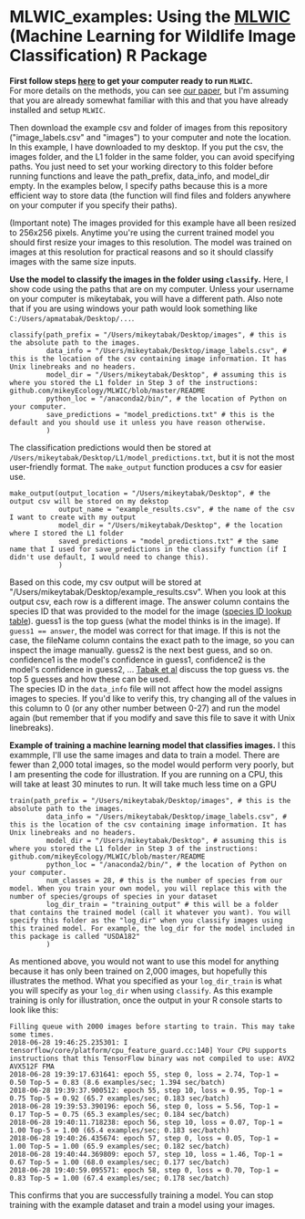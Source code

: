# MLWIC_examples: Using the [MLWIC](https://github.com/mikeyEcology/MLWIC) (Machine Learning for Wildlife Image Classification) R Package

<b> First follow steps [here](https://github.com/mikeyEcology/MLWIC/blob/master/README.md) to get your computer ready to run `MLWIC`. </b>\
For more details on the methods, you can see [our paper](https://www.biorxiv.org/content/early/2018/06/14/346809), but I'm assuming that you are already somewhat familiar with this and that you have already installed and setup `MLWIC`. 

Then download the example csv and folder of images from this repository ("image_labels.csv" and "images") to your computer and note the location. In this example, I have downloaded to my desktop. If you put the csv, the images folder, and the L1 folder in the same folder, you can avoid specifying paths. You just need to set your working directory to this folder before running functions and leave the path_prefix, data_info, and model_dir empty. In the examples below, I specify paths because this is a more efficient way to store data (the function will find files and folders anywhere on your computer if you specify their paths). 

(Important note)
The images provided for this example have all been resized to 256x256 pixels. Anytime you're using the current trained model you should first resize your images to this resolution. The model was trained on images at this resolution for practical reasons and so it should classify images with the same size inputs.

<b>Use the model to classify the images in the folder using `classify`.</b> Here, I show code using the paths that are on my computer. Unless your username on your computer is mikeytabak, you will have a different path. Also note that if you are using windows your path would look something like `C:/Users/apmatabak/Desktop/...`.
```
classify(path_prefix = "/Users/mikeytabak/Desktop/images", # this is the absolute path to the images. 
         data_info = "/Users/mikeytabak/Desktop/image_labels.csv", # this is the location of the csv containing image information. It has Unix linebreaks and no headers.
         model_dir = "/Users/mikeytabak/Desktop", # assuming this is where you stored the L1 folder in Step 3 of the instructions: github.com/mikeyEcology/MLWIC/blob/master/README
         python_loc = "/anaconda2/bin/", # the location of Python on your computer. 
         save_predictions = "model_predictions.txt" # this is the default and you should use it unless you have reason otherwise.
         )
```         

The classification predictions would then be stored at `/Users/mikeytabak/Desktop/L1/model_predictions.txt`, but it is not the most user-friendly format. The `make_output` function produces a csv for easier use. 

```
make_output(output_location = "/Users/mikeytabak/Desktop", # the output csv will be stored on my dekstop
            output_name = "example_results.csv", # the name of the csv I want to create with my output
            model_dir = "/Users/mikeytabak/Desktop", # the location where I stored the L1 folder
            saved_predictions = "model_predictions.txt" # the same name that I used for save_predictions in the classify function (if I didn't use default, I would need to change this).
            )
```           
Based on this code, my csv output will be stored at "/Users/mikeytabak/Desktop/example_results.csv". When you look at this output csv, each row is a different image. The answer column contains the species ID that was provided to the model for the image ([species ID lookup table](https://github.com/mikeyEcology/MLWIC/blob/master/speciesID.csv)). guess1 is the top guess (what the model thinks is in the image). If `guess1 == answer`, the model was correct for that image. If this is not the case, the fileName column contains the exact path to the image, so you can inspect the image manually. guess2 is the next best guess, and so on. confidence1 is the model's confidence in guess1, confidence2 is the model's confidence in guess2, ... [Tabak et al](https://www.biorxiv.org/content/early/2018/06/14/346809) discuss the top guess vs. the top 5 guesses and how these can be used. \
The species ID in the `data_info` file will not affect how the model assigns images to species. If you'd like to verify this, try changing all of the values in this column to 0 (or any other number between 0-27) and run the model again (but remember that if you modify and save this file to save it with Unix linebreaks). 

<b>Example of training a machine learning model that classifies images.</b> I this exammple, I'll use the same images and data to train a model. There are fewer than 2,000 total images, so the model would perform very poorly, but I am presenting the code for illustration. If you are running on a CPU, this will take at least 30 minutes to run. It will take much less time on a GPU
```
train(path_prefix = "/Users/mikeytabak/Desktop/images", # this is the absolute path to the images. 
         data_info = "/Users/mikeytabak/Desktop/image_labels.csv", # this is the location of the csv containing image information. It has Unix linebreaks and no headers.
         model_dir = "/Users/mikeytabak/Desktop", # assuming this is where you stored the L1 folder in Step 3 of the instructions: github.com/mikeyEcology/MLWIC/blob/master/README
         python_loc = "/anaconda2/bin/", # the location of Python on your computer. 
         num_classes = 28, # this is the number of species from our model. When you train your own model, you will replace this with the number of species/groups of species in your dataset
         log_dir_train = "training_output" # this will be a folder that contains the trained model (call it whatever you want). You will specify this folder as the "log_dir" when you classify images using this trained model. For example, the log_dir for the model included in this package is called "USDA182"
         )
```
As mentioned above, you would not want to use this model for anything because it has only been trained on 2,000 images, but hopefully this illustrates the method. What you specified as your `log_dir_train` is what you will specify as your `log_dir` when using `classify`. As this example training is only for illustration, once the output in your R console starts to look like this:
```
Filling queue with 2000 images before starting to train. This may take some times.
2018-06-28 19:46:25.235301: I tensorflow/core/platform/cpu_feature_guard.cc:140] Your CPU supports instructions that this TensorFlow binary was not compiled to use: AVX2 AVX512F FMA
2018-06-28 19:39:17.631641: epoch 55, step 0, loss = 2.74, Top-1 = 0.50 Top-5 = 0.83 (8.6 examples/sec; 1.394 sec/batch)
2018-06-28 19:39:37.900512: epoch 55, step 10, loss = 0.95, Top-1 = 0.75 Top-5 = 0.92 (65.7 examples/sec; 0.183 sec/batch)
2018-06-28 19:39:53.390196: epoch 56, step 0, loss = 5.56, Top-1 = 0.17 Top-5 = 0.75 (65.3 examples/sec; 0.184 sec/batch)
2018-06-28 19:40:11.718238: epoch 56, step 10, loss = 0.07, Top-1 = 1.00 Top-5 = 1.00 (65.4 examples/sec; 0.183 sec/batch)
2018-06-28 19:40:26.435674: epoch 57, step 0, loss = 0.05, Top-1 = 1.00 Top-5 = 1.00 (65.9 examples/sec; 0.182 sec/batch)
2018-06-28 19:40:44.369809: epoch 57, step 10, loss = 1.46, Top-1 = 0.67 Top-5 = 1.00 (68.0 examples/sec; 0.177 sec/batch)
2018-06-28 19:40:59.095571: epoch 58, step 0, loss = 0.70, Top-1 = 0.83 Top-5 = 1.00 (67.4 examples/sec; 0.178 sec/batch)
```
This confirms that you are successfully training a model. You can stop training with the example dataset and train a model using your images.
